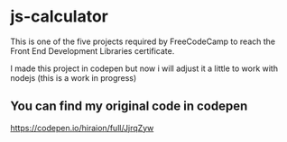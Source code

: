 # js-calculator
This is one of the five projects required by FreeCodeCamp to reach the Front End Development Libraries certificate.

I made this project in codepen but now i will adjust it a little to work with nodejs (this is a work in progress)

## You can find my original code in codepen

https://codepen.io/hiraion/full/JjrqZyw
